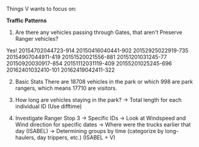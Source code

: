 Things V wants to focus on: 

**Traffic Patterns**

1. Are there any vehicles passing through Gates, that aren't Preserve Ranger vehicles? 

Yes! 
20154702044723-914
20150416040441-902
20152925022919-735
20154907044911-419
20151520021556-881
20151201031245-77
20150920030917-854
20151112031119-409
20155201025245-696
20162401032410-101
20162419042411-322

2. Basic Stats 
There are 18708 vehicles in the park or which 998 are park rangers, which means 17710 are visitors. 

2. How long are vehicles staying in the park? 
-> Total length for each individual ID (Use difftime)

3. Investigate Ranger Stop 3 
-> Specific IDs 
-> Look at Windspeed and Wind direction for specific dates
-> Where were the trucks earlier that day (ISABEL)
-> Determining groups by time (categorize by long-haulers, day trippers, etc.) (ISABEL + V)